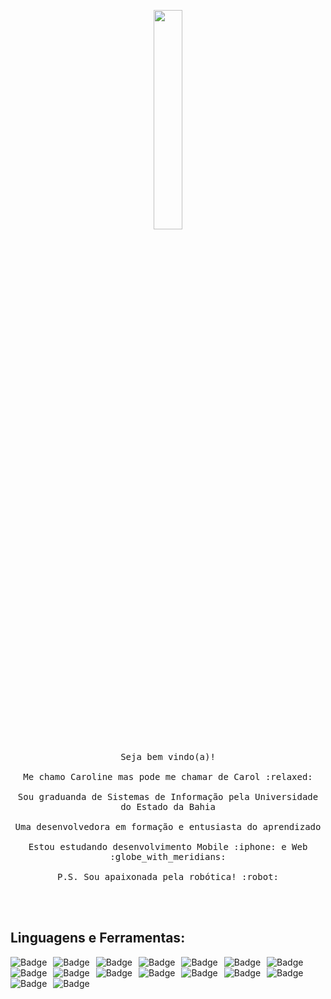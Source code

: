 <p align="center">
  <img src="https://media.giphy.com/media/MeJgB3yMMwIaHmKD4z/giphy.gif" width="30%">
  <br><br>
  <samp>
    Seja bem vindo(a)!
    <br><br>
    Me chamo Caroline mas pode me chamar de Carol :relaxed:
    <br><br>
    Sou graduanda de Sistemas de Informação pela Universidade do Estado da Bahia
    <br><br>
    Uma desenvolvedora em formação e entusiasta do aprendizado
    <br><br>
    Estou estudando desenvolvimento Mobile :iphone: e Web :globe_with_meridians: 
    <br><br>
    P.S. Sou apaixonada pela robótica! :robot:
  </samp>
</p>

<br>

<br>

## Linguagens e Ferramentas:

<img alt="Badge" style="float: left; margin-right: 10px;" src="https://img.shields.io/badge/c%20-%23F37626.svg?&style=for-the-badge&logo=&logoColor=white"/> <img alt="Badge" style="float: left; margin-right: 10px;"  src="https://img.shields.io/badge/c++%20-%23563D7C.svg?&style=for-the-badge&logo=&logoColor=white"/> <img alt="Badge" style="float: left; margin-right: 10px;"  src ="https://img.shields.io/badge/java%20-%2314354C.svg?&style=for-the-badge&logo=&logoColor=white"/>    <img alt="Badge" style="float: left; margin-right: 10px;"  src="https://img.shields.io/badge/html5%20-%23E34F26.svg?&style=for-the-badge&logo=html5&logoColor=white"/>    <img alt="Badge" style="float: left; margin-right: 10px;"  src="https://img.shields.io/badge/css3%20-%231572B6.svg?&style=for-the-badge&logo=css3&logoColor=white"/>    <img alt="Badge" style="float: left; margin-right: 10px;" src="https://img.shields.io/badge/sql%20-%2320232a.svg?&style=for-the-badge&logo=sql&logoColor=%2361DAFB"/>    <img alt="Badge" style="float: left; margin-right: 10px;"  src ="https://img.shields.io/badge/mysql_workbench%20-%23F37626.svg?&style=for-the-badge&logo=mysql_workbench&logoColor=white"/>    <img alt="Badge" style="float: left; margin-right: 10px;"  src="https://img.shields.io/badge/javascript%20-%23323330.svg?&style=for-the-badge&logo=javascript&logoColor=%23F7DF1E"/>    <img alt="Badge" style="float: left; margin-right: 10px;"  src="https://img.shields.io/badge/Eclipe_IDE%20-%2343853D.svg?&style=for-the-badge&logo=Eclipe_IDE&logoColor=white"/>    <img alt="Badge" style="float: left; margin-right: 10px;"  src="https://img.shields.io/badge/bootstrap%20-%23563D7C.svg?&style=for-the-badge&logo=bootstrap&logoColor=white"/>    <img alt="Badge" style="float: left; margin-right: 10px;" src="https://img.shields.io/badge/go-%2300ADD8.svg?&style=for-the-badge&logo=go&logoColor=white"/>    <img alt="Badge" style="float: left; margin-right: 10px;"  src ="https://img.shields.io/badge/MongoDB-%234ea94b.svg?&style=for-the-badge&logo=mongodb&logoColor=white"/>    <img alt="Badge" style="float: left; margin-right: 10px;"  src="https://img.shields.io/badge/git%20-%23F05033.svg?&style=for-the-badge&logo=git&logoColor=white"/>    <img alt="Badge" style="float: left; margin-right: 10px;"  src="https://img.shields.io/badge/flask%20-%23000.svg?&style=for-the-badge&logo=flask&logoColor=white"/>    <img alt="Badge" style="float: left; margin-right: 10px;"  src="https://img.shields.io/badge/shell_script%20-%23121011.svg?&style=for-the-badge&logo=gnu-bash&logoColor=white"/>   <img alt="Badge" style="float: left; margin-right: 10px;"  src="https://img.shields.io/badge/OpenCV%20-%23FFBB00.svg?&style=for-the-badge&logo=Canonical&logoColor=white"/>

